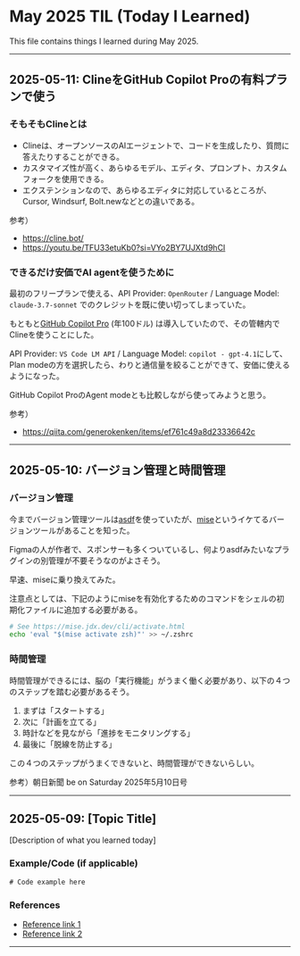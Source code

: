 # May 2025 TIL (Today I Learned)

This file contains things I learned during May 2025.

---

## 2025-05-11: ClineをGitHub Copilot Proの有料プランで使う

### そもそもClineとは

- Clineは、オープンソースのAIエージェントで、コードを生成したり、質問に答えたりすることができる。
- カスタマイズ性が高く、あらゆるモデル、エディタ、プロンプト、カスタムフォークを使用できる。
- エクステンションなので、あらゆるエディタに対応しているところが、Cursor, Windsurf, Bolt.newなどとの違いである。

参考）

- <https://cline.bot/>
- <https://youtu.be/TFU33etuKb0?si=VYo2BY7UJXtd9hCI>

### できるだけ安価でAI agentを使うために

最初のフリープランで使える、API Provider: `OpenRouter` / Language Model: `claude-3.7-sonnet`
でのクレジットを既に使い切ってしまっていた。

もともと[GitHub Copilot Pro](https://github.com/features/copilot)
(年100ドル) は導入していたので、その管轄内でClineを使うことにした。

API Provider: `VS Code LM API` / Language Model: `copilot - gpt-4.1`にして、Plan
modeの方を選択したら、わりと通信量を絞ることができて、安価に使えるようになった。

GitHub Copilot ProのAgent modeとも比較しながら使ってみようと思う。

参考）

- <https://qiita.com/generokenken/items/ef761c49a8d23336642c>

---

## 2025-05-10: バージョン管理と時間管理

### バージョン管理

今までバージョン管理ツールは[asdf](https://asdf-vm.com/)を使っていたが、[mise](https://github.com/jdx/mise)というイケてるバージョンツールがあることを知った。

Figmaの人が作者で、スポンサーも多くついているし、何よりasdfみたいなプラグインの別管理が不要そうなのがよさそう。

早速、miseに乗り換えてみた。

注意点としては、下記のようにmiseを有効化するためのコマンドをシェルの初期化ファイルに追加する必要がある。

```sh
# See https://mise.jdx.dev/cli/activate.html
echo 'eval "$(mise activate zsh)"' >> ~/.zshrc
```

### 時間管理

時間管理ができるには、脳の「実行機能」がうまく働く必要があり、以下の４つのステップを踏む必要があるそう。

1. まずは「スタートする」
1. 次に「計画を立てる」
1. 時計などを見ながら「進捗をモニタリングする」
1. 最後に「脱線を防止する」

この４つのステップがうまくできないと、時間管理ができないらしい。

参考）朝日新聞 be on Saturday 2025年5月10日号

---

## 2025-05-09: [Topic Title]

[Description of what you learned today]

### Example/Code (if applicable)

```txt
# Code example here
```

### References

- [Reference link 1](https://example.com)
- [Reference link 2](https://example.com)

---

<!-- Template for new entries -->
<!--
## 2025-05-XX: [Topic Title]

[Description of what you learned today]

### Example/Code (if applicable)

```txt
# Code example here
```

### References

- [Reference link 1](https://example.com)
- [Reference link 2](https://example.com)
-->
